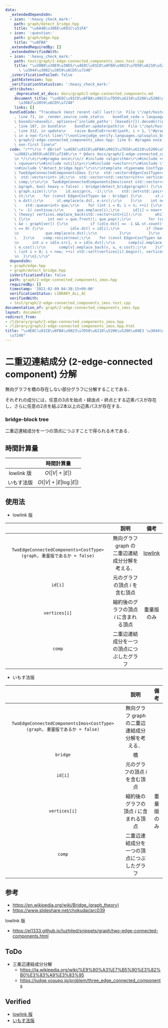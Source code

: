 ```yaml
---
data:
  _extendedDependsOn:
  - icon: ':heavy_check_mark:'
    path: graph/detect_bridge.hpp
    title: "\u6A4B\u306E\u691C\u51FA"
  - icon: ':question:'
    path: graph/edge.hpp
    title: "\u8FBA"
  _extendedRequiredBy: []
  _extendedVerifiedWith:
  - icon: ':heavy_check_mark:'
    path: test/graph/2-edge-connected_components_imos.test.cpp
    title: "\u30B0\u30E9\u30D5/\u4E8C\u91CD\u8FBA\u9023\u7D50\u6210\u5206\u5206\u89E3\
      \ \u3044\u3082\u3059\u6CD5\u7248"
  _isVerificationFailed: false
  _pathExtension: hpp
  _verificationStatusIcon: ':heavy_check_mark:'
  attributes:
    _deprecated_at_docs: docs/graph/2-edge-connected_components.md
    document_title: "\u4E8C\u91CD\u8FBA\u9023\u7D50\u6210\u5206\u5206\u89E3 \u3044\
      \u3082\u3059\u6CD5\u7248"
    links: []
  bundledCode: "Traceback (most recent call last):\n  File \"/opt/hostedtoolcache/Python/3.10.0/x64/lib/python3.10/site-packages/onlinejudge_verify/documentation/build.py\"\
    , line 71, in _render_source_code_stat\n    bundled_code = language.bundle(stat.path,\
    \ basedir=basedir, options={'include_paths': [basedir]}).decode()\n  File \"/opt/hostedtoolcache/Python/3.10.0/x64/lib/python3.10/site-packages/onlinejudge_verify/languages/cplusplus.py\"\
    , line 187, in bundle\n    bundler.update(path)\n  File \"/opt/hostedtoolcache/Python/3.10.0/x64/lib/python3.10/site-packages/onlinejudge_verify/languages/cplusplus_bundle.py\"\
    , line 312, in update\n    raise BundleErrorAt(path, i + 1, \"#pragma once found\
    \ in a non-first line\")\nonlinejudge_verify.languages.cplusplus_bundle.BundleErrorAt:\
    \ graph/2-edge-connected_components_imos.hpp: line 6: #pragma once found in a\
    \ non-first line\n"
  code: "/**\r\n * @brief \u4E8C\u91CD\u8FBA\u9023\u7D50\u6210\u5206\u5206\u89E3 \u3044\
    \u3082\u3059\u6CD5\u7248\r\n * @docs docs/graph/2-edge-connected_components.md\r\
    \n */\r\n\r\n#pragma once\r\n// #include <algorithm>\r\n#include <set>\r\n#include\
    \ <queue>\r\n#include <utility>\r\n#include <vector>\r\n#include \"edge.hpp\"\r\
    \n#include \"detect_bridge.hpp\"\r\n\r\ntemplate <typename CostType>\r\nstruct\
    \ TwoEdgeConnectedComponentsImos {\r\n  std::vector<Edge<CostType>> bridge;\r\n\
    \  std::vector<int> id;\r\n  std::vector<std::vector<int>> vertices;\r\n  std::vector<std::vector<Edge<CostType>>>\
    \ comp;\r\n\r\n  TwoEdgeConnectedComponentsImos(const std::vector<std::vector<Edge<CostType>>>\
    \ &graph, bool heavy = false) : bridge(detect_bridge(graph)) {\r\n    int n =\
    \ graph.size();\r\n    id.assign(n, -1);\r\n    std::set<std::pair<int, int>>\
    \ st;\r\n    for (const Edge<CostType> &e : bridge) {\r\n      st.emplace(e.src,\
    \ e.dst);\r\n      st.emplace(e.dst, e.src);\r\n    }\r\n    int now = 0;\r\n\
    \    std::queue<int> que;\r\n    for (int i = 0; i < n; ++i) {\r\n      if (id[i]\
    \ != -1) continue;\r\n      que.emplace(i);\r\n      id[i] = now++;\r\n      if\
    \ (heavy) vertices.emplace_back(std::vector<int>{i});\r\n      while (!que.empty())\
    \ {\r\n        int ver = que.front(); que.pop();\r\n        for (const Edge<CostType>\
    \ &e : graph[ver]) {\r\n          if (id[e.dst] == -1 && st.count({ver, e.dst})\
    \ == 0) {\r\n            id[e.dst] = id[i];\r\n            if (heavy) vertices[id[i]].emplace_back(e.dst);\r\
    \n            que.emplace(e.dst);\r\n          }\r\n        }\r\n      }\r\n \
    \   }\r\n    comp.resize(now);\r\n    for (const Edge<CostType> &e : bridge) {\r\
    \n      int u = id[e.src], v = id[e.dst];\r\n      comp[u].emplace_back(u, v,\
    \ e.cost);\r\n      comp[v].emplace_back(v, u, e.cost);\r\n    }\r\n    // for\
    \ (int i = 0; i < now; ++i) std::sort(vertices[i].begin(), vertices[i].end());\r\
    \n  }\r\n};\r\n"
  dependsOn:
  - graph/edge.hpp
  - graph/detect_bridge.hpp
  isVerificationFile: false
  path: graph/2-edge-connected_components_imos.hpp
  requiredBy: []
  timestamp: '2021-02-09 04:38:15+09:00'
  verificationStatus: LIBRARY_ALL_AC
  verifiedWith:
  - test/graph/2-edge-connected_components_imos.test.cpp
documentation_of: graph/2-edge-connected_components_imos.hpp
layout: document
redirect_from:
- /library/graph/2-edge-connected_components_imos.hpp
- /library/graph/2-edge-connected_components_imos.hpp.html
title: "\u4E8C\u91CD\u8FBA\u9023\u7D50\u6210\u5206\u5206\u89E3 \u3044\u3082\u3059\u6CD5\
  \u7248"
---
```

# 二重辺連結成分 (2-edge-connected component) 分解

無向グラフを橋の存在しない部分グラフに分解することである．

それぞれの成分には，任意の3点を始点・経由点・終点とする辺素パスが存在し，さらに任意の2点を結ぶ2本以上の辺素パスが存在する．


### bridge-block tree

二重辺連結成分を一つの頂点につぶすことで得られる木である．


## 時間計算量

||時間計算量|
|:--:|:--:|
|lowlink 版|$O(\lvert V \rvert + \lvert E \rvert)$|
|いもす法版|$O(\lvert V \rvert + \lvert E \rvert \log{\lvert E \rvert})$|


## 使用法

- lowlink 版

||説明|備考|
|:--:|:--:|:--:|
|`TwoEdgeConnectedComponents<CostType>(graph, 重量版であるか = false)`|無向グラフ $\mathrm{graph}$ の二重辺連結成分分解を考える．|[lowlink](lowlink.md)|
|`id[i]`|元のグラフの頂点 $i$ を含む頂点||
|`vertices[i]`|縮約後のグラフの頂点 $i$ に含まれる頂点|重量版のみ|
|`comp`|二重辺連結成分を一つの頂点につぶしたグラフ||

- いもす法版

||説明|備考|
|:--:|:--:|:--:|
|`TwoEdgeConnectedComponentsImos<CostType>(graph, 重量版であるか = false)`|無向グラフ $\mathrm{graph}$ の二重辺連結成分分解を考える．||
|`bridge`|橋||
|`id[i]`|元のグラフの頂点 $i$ を含む頂点||
|`vertices[i]`|縮約後のグラフの頂点 $i$ に含まれる頂点|重量版のみ|
|`comp`|二重辺連結成分を一つの頂点につぶしたグラフ||


## 参考

- https://en.wikipedia.org/wiki/Bridge_(graph_theory)
- https://www.slideshare.net/chokudai/arc039

lowlink 版
- https://ei1333.github.io/luzhiled/snippets/graph/two-edge-connected-components.html


## ToDo

- 三重辺連結成分分解
  - https://ja.wikipedia.org/wiki/%E9%80%A3%E7%B5%90%E3%82%B0%E3%83%A9%E3%83%95
  - https://judge.yosupo.jp/problem/three_edge_connected_components


## Verified

- [lowlink 版](https://atcoder.jp/contests/arc039/submissions/9288123)
- [いもす法版](https://judge.yosupo.jp/submission/5729)
